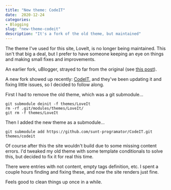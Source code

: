 ```yaml
---
title: "New theme: CodeIT"
date:  2020-12-24
categories:
- Blogging
slug: "new-theme-codeit"
description: "It's a fork of the old theme, but maintained"
---
```


The theme I've used for this site, LoveIt, is no longer being maintained. This isn't that big a deal, but I prefer to have someone keeping an eye on things and making small fixes and improvements.

An earlier fork, uBlogger, strayed to far from the original (see [this post](/2020/a-fork-of-the-loveit-theme-ublogger/)).

A new fork showed up recently: [CodeIT](https://codeit.suntprogramator.dev), and they've been updating it and fixing little issues, so I decided to follow along.

First I had to remove the old theme, which was a git submodule...

```
git submodule deinit -f themes/LoveIt
rm -rf .git/modules/themes/LoveIt/
git rm -f themes/LoveIt
```

Then I added the new theme as a submodule...

```
git submodule add https://github.com/sunt-programator/CodeIT.git themes/codeit
```

Of course after this the site wouldn't build due to some missing content errors. I'd tweaked my old theme with some template conditionals to solve this, but decided to fix it for real this time.

There were entries with not content, empty tags definition, etc. I spent a couple hours finding and fixing these, and now the site renders just fine.

Feels good to clean things up once in a while.